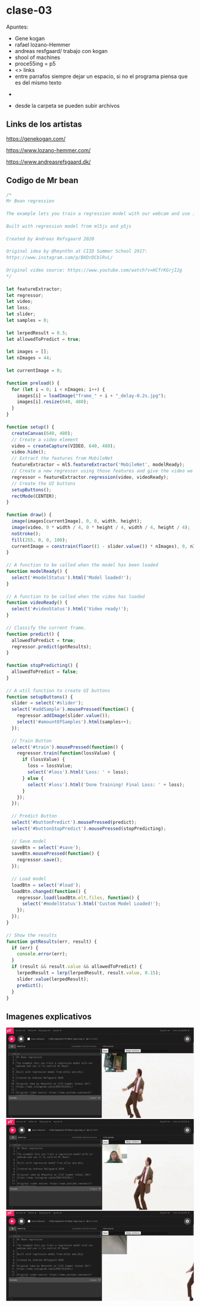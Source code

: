 # clase-03

Apuntes:
- Gene kogan 
- rafael lozano-Hemmer
- andreas  resfgaard/ trabajo con kogan
- shool of machines
- proce55ing = p5
- <> links
- entre parrafos siempre dejar un espacio, si no el programa piensa que es del mismo texto
- ``` para los codigos/ 3 abren 3 cierran
- desde la carpeta se pueden subir archivos

## Links de los artistas 

<https://genekogan.com/>

<https://www.lozano-hemmer.com/>

<https://www.andreasrefsgaard.dk/>

## Codigo de Mr bean

```javascript
/*
Mr Bean regression

The example lets you train a regression model with our webcam and use it to control Mr Bean! 

Built with regression model from ml5js and p5js

Created by Andreas Refsgaard 2020

Original idea by @heynthn at CIID Summer School 2017: 
https://www.instagram.com/p/BXDrDCblRvL/

Original video source: https://www.youtube.com/watch?v=HCfrKGrjI2g
*/

let featureExtractor;
let regressor;
let video;
let loss;
let slider;
let samples = 0;

let lerpedResult = 0.5;
let allowedToPredict = true;

let images = [];
let nImages = 44;

let currentImage = 0;

function preload() {
  for (let i = 0; i < nImages; i++) {
    images[i] = loadImage("frame_" + i + "_delay-0.2s.jpg");
    images[i].resize(640, 480);
  }
}

function setup() {
  createCanvas(640, 480);
  // Create a video element
  video = createCapture(VIDEO, 640, 480);
  video.hide();
  // Extract the features from MobileNet
  featureExtractor = ml5.featureExtractor('MobileNet', modelReady);
  // Create a new regressor using those features and give the video we want to use
  regressor = featureExtractor.regression(video, videoReady);
  // Create the UI buttons
  setupButtons();
  rectMode(CENTER);
}

function draw() {
  image(images[currentImage], 0, 0, width, height);
  image(video, 0 * width / 4, 0 * height / 4, width / 4, height / 4);
  noStroke();
  fill(255, 0, 0, 100);
  currentImage = constrain(floor((1 - slider.value()) * nImages), 0, nImages - 1);
}

// A function to be called when the model has been loaded
function modelReady() {
  select('#modelStatus').html('Model loaded!');
}

// A function to be called when the video has loaded
function videoReady() {
  select('#videoStatus').html('Video ready!');
}

// Classify the current frame.
function predict() {
  allowedToPredict = true;
  regressor.predict(gotResults);
}

function stopPredicting() {
  allowedToPredict = false;
}

// A util function to create UI buttons
function setupButtons() {
  slider = select('#slider');
  select('#addSample').mousePressed(function() {
    regressor.addImage(slider.value());
    select('#amountOfSamples').html(samples++);
  });

  // Train Button
  select('#train').mousePressed(function() {
    regressor.train(function(lossValue) {
      if (lossValue) {
        loss = lossValue;
        select('#loss').html('Loss: ' + loss);
      } else {
        select('#loss').html('Done Training! Final Loss: ' + loss);
      }
    });
  });

  // Predict Button
  select('#buttonPredict').mousePressed(predict);
  select('#buttonStopPredict').mousePressed(stopPredicting);

  // Save model
  saveBtn = select('#save');
  saveBtn.mousePressed(function() {
    regressor.save();
  });

  // Load model
  loadBtn = select('#load');
  loadBtn.changed(function() {
    regressor.load(loadBtn.elt.files, function() {
      select('#modelStatus').html('Custom Model Loaded!');
    });
  });
}

// Show the results
function gotResults(err, result) {
  if (err) {
    console.error(err);
  }
  if (result && result.value && allowedToPredict) {
    lerpedResult = lerp(lerpedResult, result.value, 0.15);
    slider.value(lerpedResult);
    predict();
  }
}
```
## Imagenes explicativos
![Pantallazo1](SmartSelect_20241009_114257_Gallery.jpg)
![Pantallazo2](SmartSelect_20241009_114319_Gallery.jpg)
![Pantallazo3](SmartSelect_20241009_114336_Gallery.jpg)
